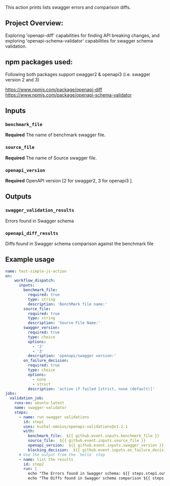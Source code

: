 This action prints lists swagger errors and comparison diffs.

## Project Overview:
   Exploring 'openapi-diff' capabilities for finding API breaking changes, and
   exploring 'openapi-schema-validator' capabilities for swagger schema validation.


## npm packages used:
Following both packages support swagger2 & openapi3 (i.e. swagger version 2 and 3)

https://www.npmjs.com/package/openapi-diff
https://www.npmjs.com/package/openapi-schema-validator

## Inputs

### `benchmark_file`

**Required** The name of benchmark swagger file.

### `source_file`

**Required** The name of Source swagger file.

### `openapi_version`

**Required** OpenAPI version [2 for swagger2, 3 for openapi3 ].


## Outputs

### `swagger_validation_results`
Errors found in Swagger schema

### `openapi_diff_results`
Diffs found in Swagger schema comparison against the benchmark file

## Example usage

```yaml
name: test-simple-js-action
on:
    workflow_dispatch:
      inputs:
        benchmark_file:
          required: true
          type: string
          description: 'BenchMark file name:'
        source_file:
          required: true
          type: string
          description: 'Source File Name:'
        swagger_version:
          required: true
          type: choice
          options:
            - '2'
            - '3'
          description: 'openapi/swagger version:'
        on_failure_decision:
          required: true
          type: choice
          options:
            - none
            - strict
          description: 'action if failed [strict, none (default)]'
jobs:
  validation_job:
    runs-on: ubuntu-latest
    name: swagger-validator
    steps:
      - name: run swagger validations
        id: step1
        uses: kushal-omnius/openapi-validations@v1.2.1
        with:
          benchmark_file:  ${{ github.event.inputs.benchmark_file }}
          source_file:  ${{ github.event.inputs.source_file }}
          openapi_version:  ${{ github.event.inputs.swagger_version }}
          blocking_decision:  ${{ github.event.inputs.on_failure_decision }}
      # Use the output from the `hello` step
      - name: list the results
        id: step2
        run: |
          echo "The Errors found in Swagger schema: ${{ steps.step1.outputs.swagger_validation_results }}"
          echo "The Diffs found in Swagger schema comparison ${{ steps.step1.outputs.openapi_diff_results }}"
```